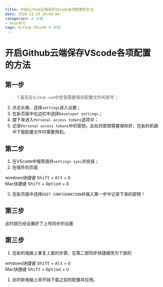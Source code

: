```yaml
---
title: 开启Github云端保存VScode各项配置的方法
date: 2020-11-23 20:04:04
categories: # 分类
- hexo学习 
tags: Github VScode # 标签
---
```

# 开启**Github**云端保存VScode各项配置的方法
## 第一步
>1.首先在`Github.com`中登录需要保存配置文件的账号；  
2. 点击头像，选择`settings`进入设置；  
3. 在新页面中右边栏中选择`Developer settings`；  
4. 接下来进入`Personal access tokens`选项中；  
5. 记录`Personal access tokens`中的密钥，此处的密钥需要保存好，在新的机器中下载配置文件时需要用到。
## 第二步
1. 在VScode中搜索插件`settings sync`并安装；  
2. 在插件的页面  

windows快捷键
 <kbd>Shift</kbd> + <kbd>Alt</kbd> + <kbd>D</kbd>  
Mac快捷键
 <kbd>Shift</kbd> + <kbd>Option</kbd> + <kbd>D</kbd>
 
3. 在新页面中选择`EDIT CONFIGURATION`并输入第一步中记录下来的密钥！  
## 第三步
 这时就已经设置好了上传同步的设置

## 第三步

1. 在新的电脑上重复上面的步骤，在第二部同步快捷键改为下面的

windows快捷键
<kbd>Shift</kbd> + <kbd>Alt</kbd> + <kbd>U</kbd>  
Mac快捷键
 <kbd>Shift</kbd> + <kbd>Option</kbd> + <kbd>U</kbd>
 
1. 此时新电脑上将开始下载之前的配置并应用。